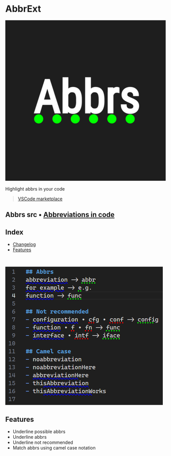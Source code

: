 # AbbrExt

<img src='https://raw.githubusercontent.com/t1xx1/abbrext/main/imgs/icon.png' />

Highlight abbrs in your code

> [VSCode marketplace](https://marketplace.visualstudio.com/items?itemName=T1xx1.abbrext)

## Abbrs src • [Abbreviations in code](https://github.com/abbrcode/abbreviations-in-code)

## Index
- [Changelog](https://github.com/T1xx1/AbbrExt/blob/main/CHANGELOG.md)
- [Features](#features)

<br />

![](https://raw.githubusercontent.com/t1xx1/abbrext/main/imgs/matches.png)

## Features
- Underline possible abbrs
- Underline abbrs
- Underline not recommended
- Match abbrs using camel case notation